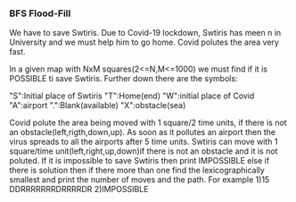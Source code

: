 ### BFS Flood-Fill

We have to save Swtiris. Due to Covid-19 lockdown, Swtiris has meen n in University and we must help him to go home. Covid polutes the area very fast.

In a given map with NxM squares(2<=N,M<=1000) we must find if it is POSSIBLE ti save Swtiris.
Further down there are the symbols:

"S":Initial place of Swtiris
"T":Home(end)
"W":initial place of Covid
"A":airport
".":Blank(available)
"X":obstacle(sea)

Covid polute the area being moved with 1 square/2 time units, if there is not an obstacle(left,rigth,down,up). As soon as it pollutes an airport then the virus spreads to all the airports after 5 time units. Swtiris can move with 1 square/time unit(left,right,up,down)if there is not an obstacle and it is not poluted. If it is impossible to save Swtiris then print IMPOSSIBLE else if there is solution then if there more than one find the lexicographically smallest and print the number of moves and the path. For example
1)15
  DDRRRRRRRDRRRRDR
2)IMPOSSIBLE
